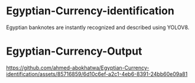 # Egyptian-Currency-identification
Egyptian banknotes are instantly recognized and described using YOLOV8.

# Egyptian-Currency-Output
https://github.com/ahmed-abokhatwa/Egyptian-Currency-identification/assets/85716859/6d10c6ef-a2c1-4eb6-8391-24bb60e09a81
